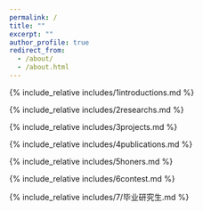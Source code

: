 ```yaml
---
permalink: /
title: ""
excerpt: ""
author_profile: true
redirect_from: 
  - /about/
  - /about.html
---
```


<span class='anchor' id='about-me'></span>
{% include_relative includes/1introductions.md %}

{% include_relative includes/2researchs.md %}

{% include_relative includes/3projects.md %}

{% include_relative includes/4publications.md %}

{% include_relative includes/5honers.md %}

{% include_relative includes/6contest.md %}

{% include_relative includes/7/毕业研究生.md %}

